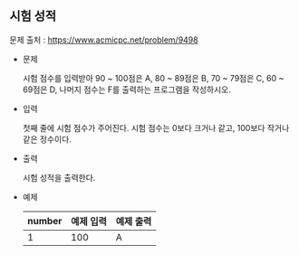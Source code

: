 ## 시험 성적

문제 출처 : https://www.acmicpc.net/problem/9498

- 문제 

  시험 점수를 입력받아 90 ~ 100점은 A, 80 ~ 89점은 B, 70 ~ 79점은 C, 60 ~ 69점은 D, 나머지 점수는 F를 출력하는 프로그램을 작성하시오.

  

- 입력

  첫째 줄에 시험 점수가 주어진다. 시험 점수는 0보다 크거나 같고, 100보다 작거나 같은 정수이다.

  

- 출력

  시험 성적을 출력한다.

  

- 예제

  | number | 예제 입력 | 예제 출력 |
  | ------ | --------- | --------- |
  | 1      | 100       | A         |

  
